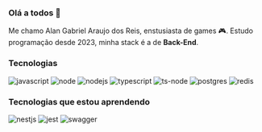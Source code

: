 ### Olá a todos :japanese_goblin:

Me chamo Alan Gabriel Araujo dos Reis, enstusiasta de games :video_game:. Estudo programação desde 2023, minha stack é a de **Back-End**. 
### Tecnologias

![javascript](https://img.shields.io/badge/JavaScript-323330?style=for-the-badge&logo=javascript&logoColor=yellow) ![node](https://img.shields.io/badge/Express%20js-000000?style=for-the-badge&logo=express&logoColor=white) ![nodejs](https://img.shields.io/badge/Node%20js-339933?style=for-the-badge&logo=nodedotjs&logoColor=white) ![typescript](https://img.shields.io/badge/TypeScript-007ACC?style=for-the-badge&logo=typescript&logoColor=white) ![ts-node](https://img.shields.io/badge/ts--node-3178C6?style=for-the-badge&logo=ts-node&logoColor=white) ![postgres](https://img.shields.io/badge/PostgreSQL-316192?style=for-the-badge&logo=postgresql&logoColor=white) ![redis](https://img.shields.io/badge/redis-%23DD0031.svg?&style=for-the-badge&logo=redis&logoColor=white)

### Tecnologias que estou aprendendo

![nestjs](https://img.shields.io/badge/nestjs-E0234E?style=for-the-badge&logo=nestjs&logoColor=white) ![jest](https://img.shields.io/badge/Jest-C21325?style=for-the-badge&logo=jest&logoColor=white) ![swagger](https://img.shields.io/badge/Swagger-85EA2D?style=for-the-badge&logo=Swagger&logoColor=white)

